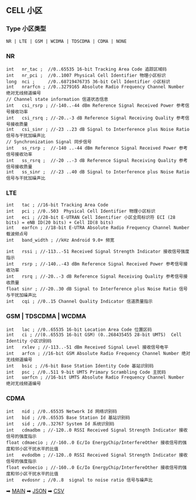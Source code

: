 ## CELL 小区

### Type 小区类型

    NR | LTE | GSM | WCDMA | TDSCDMA | CDMA | NONE

### NR

    int   nr_tac ;  //0..65535 16-bit Tracking Area Code 追踪区域码
    int   nr_pci ;  //0..1007 Physical Cell Identifier 物理小区标识
    long  nci ;     //0..68719476735 36-bit Cell Identifier 小区标识
    int   nrarfcn ; //0..3279165 Absolute Radio Frequency Channel Number 绝对无线频道编号
    // Channel state information 信道状态信息
    int   csi_rsrp ; //-140..-44 dBm Reference Signal Received Power 参考信号接收功率
    int   csi_rsrq ; //-20..-3 dB Reference Signal Receiving Quality 参考信号接收质量
    int   csi_sinr ; //-23 ..23 dB Signal to Interference plus Noise Ratio 信号与干扰加噪声比
    // Synchronization Signal 同步信号
    int   ss_rsrp ;  //-140 ..-44 dBm Reference Signal Received Power 参考信号接收功率
    int   ss_rsrq ;  //-20 ..-3 dB Reference Signal Receiving Quality 参考信号接收质量
    int   ss_sinr ;  //-23 ..40 dB Signal to Interference plus Noise Ratio 信号与干扰加噪声比

### LTE

    int   tac ; //16-bit Tracking Area Code
    int   pci ; //0..503  Physical Cell Identifier 物理小区标识
    int   eci ; //28-bit E-UTRAN Cell Identifier 小区全局标识符 ECI (28 bits) = eNB ID(20 bits) + Cell ID(8 bits)
    int   earfcn ; //18-bit E-UTRA Absolute Radio Frequency Channel Number 载波频点号
    int   band_width ; //kHz Android 9.0+ 频宽

    int   rssi ; //-113..-51 Received Signal Strength Indicator 接收信号强度指示
    int   rsrp ; //-140..-43 dBm Reference Signal Received Power 参考信号接收功率
    int   rsrq ; //-20..-3 dB Reference Signal Receiving Quality 参考信号接收质量
    float sinr ; //-20..30 dB Signal to Interference plus Noise Ratio 信号与干扰加噪声比
    int   cqi ; //0..15 Channel Quality Indicator 信道质量指示

### GSM | TDSCDMA | WCDMA

    int   lac ; //0..65535 16-bit Location Area Code 位置区码
    int   ci ; //(0..65535 16-bit GSM) (0..268435455 28-bit UMTS)  Cell Identity 小区识别码
    int   rxlev ; //-113..-51 dBm Received Signal Level 接收信号电平
    int   arfcn ; //16-bit GSM Absolute Radio Frequency Channel Number 绝对无线频道编号
    int   bsic ; //6-bit Base Station Identity Code 基站识别码
    int   psc ; //0..511 9-bit UMTS Primary Scrambling Code 主扰码
    int   uarfcn ; //16-bit UMTS Absolute Radio Frequency Channel Number 绝对无线频道编号

### CDMA

    int   nid ; //0..65535 Network Id 网络识别码
    int   bid ; //0..65535 Base Station Id 基站识别码
    int   sid ; //0..32767 System Id 系统识别码
    int   cdmadbm ; //-120..0 RSSI Received Signal Strength Indicator 接收信号的强度指示
    float cdmaecio ; //-160..0 Ec/Io EnergyChip/InterfereOther 接收信号的强度和邻小区干扰水平的比值
    int   evdodbm ; //-120..0 RSSI Received Signal Strength Indicator 接收信号的强度指示
    float evdoecio ; //-160..0 Ec/Io EnergyChip/InterfereOther 接收信号的强度和邻小区干扰水平的比值
    int   evdosnr ; //0..8  signal to noise ratio 信号与噪声比

➡ [MAIN](2022-07-28-MAIN.md)   ➡ [JSON](2022-07-28-JSON.md) ➡ [CSV](2022-07-28-CSV.md)